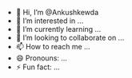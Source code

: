 - 👋 Hi, I’m @Ankushkewda
- 👀 I’m interested in ...
- 🌱 I’m currently learning ...
- 💞️ I’m looking to collaborate on ...
- 📫 How to reach me ...
- 😄 Pronouns: ...
- ⚡ Fun fact: ...

<!---
Ankushkewda/Ankushkewda is a ✨ special ✨ repository because its `README.md` (this file) appears on your GitHub profile.
You can click the Preview link to take a look at your changes.
--->
